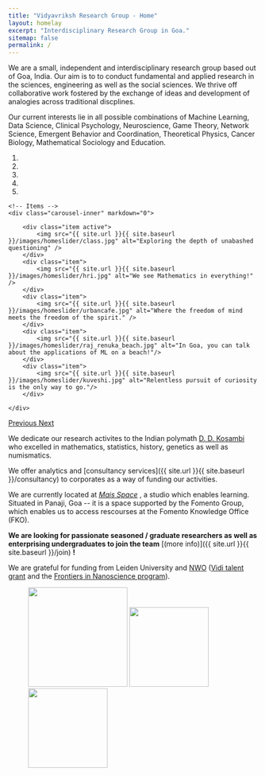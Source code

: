 ```yaml
---
title: "Vidyavriksh Research Group - Home"
layout: homelay
excerpt: "Interdisciplinary Research Group in Goa."
sitemap: false
permalink: /
---
```


We are a small, independent and interdisciplinary research group based out of Goa, India. Our aim is to to conduct fundamental and applied research in the sciences, engineering as well as the social sciences. We thrive off collaborative work fostered by the exchange of ideas and development of analogies across traditional discplines. 

Our current interests lie in all possible combinations of Machine Learning, Data Science, Clinical Psychology, Neuroscience, Game Theory, Network Science, Emergent Behavior and Coordination, Theoretical Physics, Cancer Biology, Mathematical Sociology and Education. 
 

<div markdown="0" id="carousel" class="carousel slide" data-ride="carousel" data-interval="4000" data-pause="hover" >
    <!-- Menu -->
    <ol class="carousel-indicators">
        <li data-target="#carousel" data-slide-to="0" class="active"></li>
        <li data-target="#carousel" data-slide-to="1"></li>
        <li data-target="#carousel" data-slide-to="2"></li>
        <li data-target="#carousel" data-slide-to="3"></li>
        <li data-target="#carousel" data-slide-to="4"></li>
    </ol>

    <!-- Items -->
    <div class="carousel-inner" markdown="0">

        <div class="item active">
            <img src="{{ site.url }}{{ site.baseurl }}/images/homeslider/class.jpg" alt="Exploring the depth of unabashed questioning" />
        </div>
        <div class="item">
            <img src="{{ site.url }}{{ site.baseurl }}/images/homeslider/hri.jpg" alt="We see Mathematics in everything!" />
        </div>
        <div class="item">
            <img src="{{ site.url }}{{ site.baseurl }}/images/homeslider/urbancafe.jpg" alt="Where the freedom of mind meets the freedom of the spirit." />
        </div>
        <div class="item">
            <img src="{{ site.url }}{{ site.baseurl }}/images/homeslider/raj_renuka_beach.jpg" alt="In Goa, you can talk about the applications of ML on a beach!"/>
        </div>
        <div class="item">
            <img src="{{ site.url }}{{ site.baseurl }}/images/homeslider/kuveshi.jpg" alt="Relentless pursuit of curiosity is the only way to go."/>
        </div>
      
    </div> 
  <a class="left carousel-control" href="#carousel" role="button" data-slide="prev">
    <span class="glyphicon glyphicon-chevron-left" aria-hidden="true"></span>
    <span class="sr-only">Previous</span>
  </a>
  <a class="right carousel-control" href="#carousel" role="button" data-slide="next">
    <span class="glyphicon glyphicon-chevron-right" aria-hidden="true"></span>
    <span class="sr-only">Next</span>
  </a>
</div>


We dedicate our research activites to the Indian polymath [D. D. Kosambi](https://en.wikipedia.org/wiki/Damodar_Dharmananda_Kosambi) who excelled in mathematics, statistics, history, genetics as well as numismatics. 

We offer analytics and [consultancy services]({{ site.url }}{{ site.baseurl }}/consultancy) to corporates as a way of funding our activities. 

We are currently located at <i> [Mais Space](https://www.google.co.in/maps/place/Vidyavriksh/@15.4863599,73.818404,15z) </i>, a studio which enables learning. Situated in Panaji, Goa -- it is a space supported by the Fomento Group, which enables us to access rescourses at the Fomento Knowledge Office (FKO). 

 **We are looking for passionate seasoned / graduate researchers as well as enterprising undergraduates to join the team** [(more info)]({{ site.url }}{{ site.baseurl }}/join) **!**
 
 
We are grateful for funding from Leiden University and [NWO](www.nwo.nl) ([Vidi talent grant](http://www.nwo.nl/en/research-and-results/programmes/Talent+Scheme) and the [Frontiers in Nanoscience program](https://www.universiteitleiden.nl/en/research/research-projects/science/frontiers-of-nanoscience-nanofront)).

<figure class="third">
  <img src="{{ site.url }}{{ site.baseurl }}/images/logopic/Logo_Leiden.jpg" style="width: 200px">
  <img src="{{ site.url }}{{ site.baseurl }}/images/logopic/Logo_Nanofront.jpg" style="width: 160px">
  <img src="{{ site.url }}{{ site.baseurl }}/images/logopic/Logo_NWO.jpg" style="width: 160px">
</figure>






